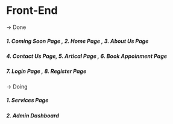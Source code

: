 
# Front-End 


-> Done

##### 1. Coming Soon Page  , 2. Home Page , 3. About Us Page
##### 4. Contact Us Page,  5. Artical Page ,  6. Book Appoinment Page
##### 7. Login Page , 8. Register Page


-> Doing

##### 1. Services Page 
##### 2. Admin Dashboard

